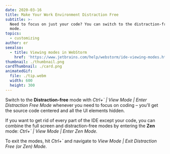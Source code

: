 ```yaml
---
date: 2020-03-16
title: Make Your Work Environment Distraction Free
subtitle: >-
  Need to focus on just your code? You can switch to the distraction-free or zen
  mode.
topics:
  - customizing
author: er
seealso:
  - title: Viewing modes in WebStorm
    href: 'https://www.jetbrains.com/help/webstorm/ide-viewing-modes.html#'
thumbnail: ./thumbnail.png
cardThumbnail: ./card.png
animatedGif:
  file: ./tip.webm
  width: 600
  height: 300
---
```

Switch to the **Distraction-free** mode with *Ctrl+` | View Mode | Enter Distraction Free Mode*
whenever you need to focus on coding – you’ll get the source code centered and
all the UI elements hidden.

If you want to get rid of every part of the IDE except your code, you can combine the
full screen and distraction-free modes by entering the **Zen** mode: *Ctrl+` | View Mode | Enter Zen Mode.*

To exit the modes, hit *Ctrl+`* and navigate to *View Mode | Exit Distraction Free (or Zen) Mode.*
